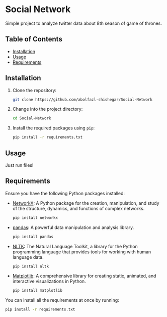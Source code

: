 # Social Network

Simple project to analyze twitter data about 8th season of game of thrones.

## Table of Contents
- [Installation](#installation)
- [Usage](#usage)
- [Requirements](#requirements)

## Installation

1. Clone the repository:

    ```bash
    git clone https://github.com/abolfazl-shishegar/Social-Network
    ```

2. Change into the project directory:

    ```bash
    cd Social-Network
    ```

3. Install the required packages using `pip`:

    ```bash
    pip install -r requirements.txt
    ```

## Usage

Just run files!

## Requirements

Ensure you have the following Python packages installed:

- [NetworkX](https://networkx.github.io/): A Python package for the creation, manipulation, and study of the structure, dynamics, and functions of complex networks.
    ```bash
    pip install networkx
    ```

- [pandas](https://pandas.pydata.org/): A powerful data manipulation and analysis library.
    ```bash
    pip install pandas
    ```

- [NLTK](https://www.nltk.org/): The Natural Language Toolkit, a library for the Python programming language that provides tools for working with human language data.
    ```bash
    pip install nltk
    ```

- [Matplotlib](https://matplotlib.org/): A comprehensive library for creating static, animated, and interactive visualizations in Python.
    ```bash
    pip install matplotlib
    ```

You can install all the requirements at once by running:

```bash
pip install -r requirements.txt
